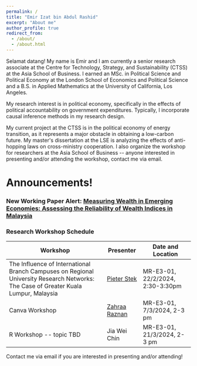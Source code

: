 ```yaml
---
permalink: /
title: "Emir Izat bin Abdul Rashid"
excerpt: "About me"
author_profile: true
redirect_from: 
  - /about/
  - /about.html
---
```


Selamat datang! My name is Emir and I am currently a senior research associate at the Centre for Technology, Strategy, and Sustainability (CTSS) at the Asia School of Business. I earned an MSc. in Political Science and Political Economy at the London School of Economics and Political Science and a B.S. in Applied Mathematics at the University of California, Los Angeles.
					
My research interest is in political economy, specifically in the effects of political accountability on government expenditures. Typically, I incorporate causal inference methods in my research design.

My current project at the CTSS is in the political economy of energy transition, as it represents a major obstacle in obtaining a low-carbon future. My master's dissertation at the LSE is analyzing the effects of anti-hopping laws on cross-ministry cooperation. I also organize the workshop for researchers at the Asia School of Business -- anyone interested in presenting and/or attending the workshop, contact me via email. 

Announcements!
======

### New Working Paper Alert: [Measuring Wealth in Emerging Economies: Assessing the Reliability of Wealth Indices in Malaysia](https://emirizatrashid.github.io/files/Q_Q_Measuring_Wealth%20(1).pdf)


### Research Workshop Schedule

| Workshop          | Presenter  |     Date and Location                                                       |
| --------         | ------ | ------------------------------------------------------------ |
| The Influence of International Branch Campuses on Regional University Research Networks: The Case of Greater Kuala Lumpur, Malaysia | [Pieter Stek](https://pstek.nl/)  | MR-E3-01, 22/2/2024, 2:30-3:30pm |
|Canva Workshop | [Zahraa Raznan](https://www.behance.net/zahraaraznan) | MR-E3-01, 7/3/2024, 2-3 pm|
| R Workshop -- topic TBD | Jia Wei Chin | MR-E3-01, 21/3/2024, 2-3 pm | 

Contact me via email if you are interested in presenting and/or attending!






                  
